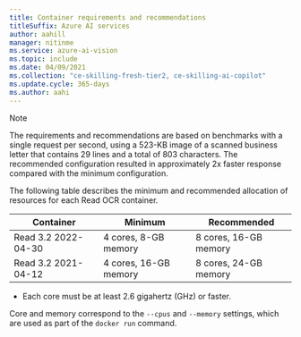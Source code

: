 ```yaml
---
title: Container requirements and recommendations
titleSuffix: Azure AI services
author: aahill
manager: nitinme
ms.service: azure-ai-vision
ms.topic: include
ms.date: 04/09/2021
ms.collection: "ce-skilling-fresh-tier2, ce-skilling-ai-copilot"
ms.update.cycle: 365-days
ms.author: aahi
---
```


> [!NOTE]
> The requirements and recommendations are based on benchmarks with a single request per second, using a 523-KB image of a scanned business letter that contains 29 lines and a total of 803 characters. The recommended configuration resulted in approximately 2x faster response compared with the minimum configuration.

The following table describes the minimum and recommended allocation of resources for each Read OCR container.

| Container | Minimum | Recommended |
|-----------|---------|-------------|
| Read 3.2 2022-04-30 | 4 cores, 8-GB memory  | 8 cores, 16-GB memory |
| Read 3.2 2021-04-12 | 4 cores, 16-GB memory | 8 cores, 24-GB memory |

* Each core must be at least 2.6 gigahertz (GHz) or faster.

Core and memory correspond to the `--cpus` and `--memory` settings, which are used as part of the `docker run` command.
